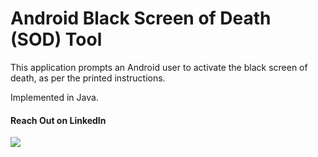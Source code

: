 # Android Black Screen of Death (SOD) Tool
This application prompts an Android user to activate the black screen of death, as per the printed instructions.

Implemented in Java.

#### Reach Out on LinkedIn

[![](https://github.com/msizimkhize/Black-Screen-Android-App/blob/main/IMG/68747470733a2f2f696d672e736869656c64732e696f2f62616467652f4c696e6b6564496e2d436f6e6e6563742d626c75653f7374796c653d666f722d7468652d6261646765266c6f676f3d6c696e6b6564696e.svg)](https://www.linkedin.com/in/msizimkhize/)
